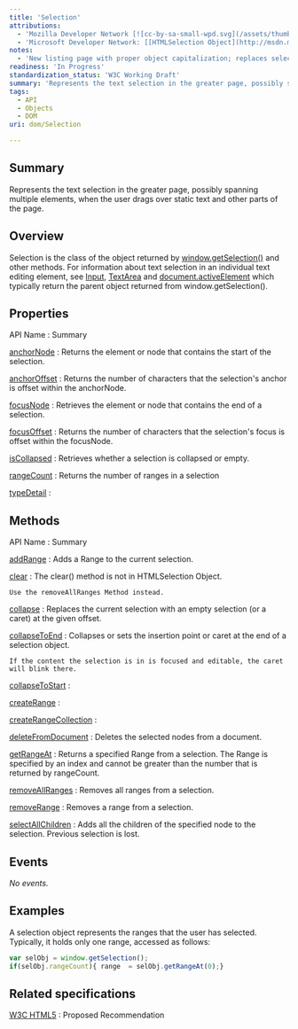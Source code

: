 ```yaml
---
title: 'Selection'
attributions:
  - 'Mozilla Developer Network [![cc-by-sa-small-wpd.svg](/assets/thumb/8/8c/cc-by-sa-small-wpd.svg/120px-cc-by-sa-small-wpd.svg.png)](http://creativecommons.org/licenses/by-sa/3.0/us/): [[Selection Object](https://developer.mozilla.org/en-US/docs/Web/API/Selection) Article]'
  - 'Microsoft Developer Network: [[HTMLSelection Object](http://msdn.microsoft.com/en-us/library/ie/ff974359(v=vs.85).aspx) Article]'
notes:
  - 'New listing page with proper object capitalization; replaces selection.'
readiness: 'In Progress'
standardization_status: 'W3C Working Draft'
summary: 'Represents the text selection in the greater page, possibly spanning multiple elements, when the user drags over static text and other parts of the page.'
tags:
  - API
  - Objects
  - DOM
uri: dom/Selection

---
```

## Summary

Represents the text selection in the greater page, possibly spanning multiple elements, when the user drags over static text and other parts of the page.

## Overview

Selection is the class of the object returned by [window.getSelection()](/dom/Window/getSelection) and other methods. For information about text selection in an individual text editing element, see [Input](/dom/HTMLInputElement), [TextArea](/dom/HTMLTextAreaElement) and [document.activeElement](/dom/Document/activeElement) which typically return the parent object returned from window.getSelection().

## Properties

API Name
:   Summary

[anchorNode](/dom/Selection/anchorNode)
:   Returns the element or node that contains the start of the selection.

[anchorOffset](/dom/Selection/anchorOffset)
:   Returns the number of characters that the selection's anchor is offset within the anchorNode.

[focusNode](/dom/Selection/focusNode)
:   Retrieves the element or node that contains the end of a selection.

[focusOffset](/dom/Selection/focusOffset)
:   Returns the number of characters that the selection's focus is offset within the focusNode.

[isCollapsed](/dom/Selection/isCollapsed)
:   Retrieves whether a selection is collapsed or empty.

[rangeCount](/dom/Selection/rangeCount)
:   Returns the number of ranges in a selection

[typeDetail](/dom/Selection/typeDetail)
:

## Methods

API Name
:   Summary

[addRange](/dom/Selection/addRange)
:   Adds a Range to the current selection.

[clear](/dom/Selection/clear)
:   The clear() method is not in HTMLSelection Object.

    Use the removeAllRanges Method instead.

[collapse](/dom/Selection/collapse)
:   Replaces the current selection with an empty selection (or a caret) at the given offset.

[collapseToEnd](/dom/Selection/collapseToEnd)
:   Collapses or sets the insertion point or caret at the end of a selection object.

    If the content the selection is in is focused and editable, the caret will blink there.

[collapseToStart](/dom/Selection/collapseToStart)
:

[createRange](/dom/Selection/createRange)
:

[createRangeCollection](/dom/Selection/createRangeCollection)
:

[deleteFromDocument](/dom/Selection/deleteFromDocument)
:   Deletes the selected nodes from a document.

[getRangeAt](/dom/Selection/getRangeAt)
:   Returns a specified Range from a selection. The Range is specified by an index and cannot be greater than the number that is returned by rangeCount.

[removeAllRanges](/dom/Selection/removeAllRanges)
:   Removes all ranges from a selection.

[removeRange](/dom/Selection/removeRange)
:   Removes a range from a selection.

[selectAllChildren](/dom/Selection/selectAllChildren)
:   Adds all the children of the specified node to the selection. Previous selection is lost.

## Events

*No events.*

## Examples

A selection object represents the ranges that the user has selected. Typically, it holds only one range, accessed as follows:

``` js
var selObj = window.getSelection();
if(selObj.rangeCount){ range  = selObj.getRangeAt(0);}
```

## Related specifications

[W3C HTML5](http://www.w3.org/TR/html5/)
:   Proposed Recommendation

